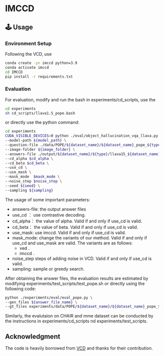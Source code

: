 # IMCCD

## 🕹️ Usage
### Environment Setup
Following the VCD, use
```bash
conda create -yn imccd python=3.9
conda activate imccd
cd IMCCD
pip install -r requirements.txt
```

### Evaluation
For evaluation, modify and run the bash in experiments/cd_scripts,
use the 
```bash
cd experiments
sh cd_scripts/llava1.5_pope.bash
```
or directly use the python command:
```bash
cd experiments
CUDA_VISIBLE_DEVICES=0 python ./eval/object_hallucination_vqa_llava.py \
--model-path ${model_path} \
--question-file ./data/POPE/${dataset_name}/${dataset_name}_pope_${type}.json \
--image-folder ${image_folder} \
--answers-file ./output/${dataset_name}/${type}/llava15_${dataset_name}_pope_${type}_answers_${mask_mode}_imccd_seed${seed}_${sampling}.jsonl \
--cd_alpha $cd_alpha \
--cd_beta $cd_beta \
--use_cd \
--use_mask \
--mask_mode  $mask_mode \
--noise_step $noise_step \
--seed ${seed} \
--sampling ${sampling}
```

The usage of some important parameters:
  - answers-file: the output answer files
  - use_cd ： use contrastive decoding.
  - cd_alpha： the value of alpha. Valid if and only if use_cd is valid.
  - cd_beta： the value of beta. Valid if and only if use_cd is valid.
  - use_mask: use imccd. Valid if and only if use_cd is valid.
  - mask_mode: change the variants of our method. Valid if and only if use_cd and use_mask are valid. The variants are as follows:
    -  ved .
    -  imccd .
  -  noise_step steps of adding noise in VCD. Valid if and only if use_cd is valid.
  -  sampling: sample or greedy search.

After obtaining the answer files, the evaluation results are estimated by modifying experiments/test_scripts/test_pope.sh or directly using the following code:
```bash
python ./experiments/eval/eval_pope.py \
--gen_files ${answer_file_name} \
--gt_files experiments/data/POPE/${dataset_name}/${dataset_name}_pope_${type}.json
```

Similarly, the evalutaion on CHAIR and mme dataset can be conducted by the instructions in experiments/cd_scripts nd experiments/test_scripts.

## Acknowledgment
The code is heavily borrowed from [VCD](https://github.com/DAMO-NLP-SG/VCD/)  and thanks for their contribution.

